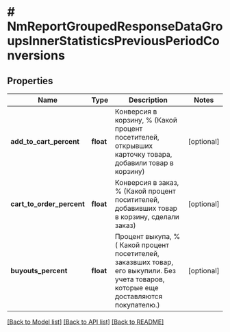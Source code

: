 # # NmReportGroupedResponseDataGroupsInnerStatisticsPreviousPeriodConversions

## Properties

Name | Type | Description | Notes
------------ | ------------- | ------------- | -------------
**add_to_cart_percent** | **float** | Конверсия в корзину, % (Какой процент посетителей, открывших карточку товара, добавили товар в корзину) | [optional]
**cart_to_order_percent** | **float** | Конверсия в заказ, % (Какой процент поситителей, добавивших товар в корзину, сделали заказ) | [optional]
**buyouts_percent** | **float** | Процент выкупа, % ( Какой процент посетителей, заказвших товар, его выкупили. Без учета товаров, которые еще доставляются покупателю.) | [optional]

[[Back to Model list]](../../README.md#models) [[Back to API list]](../../README.md#endpoints) [[Back to README]](../../README.md)
